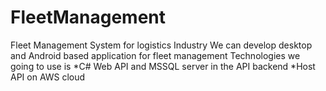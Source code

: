 # FleetManagement
Fleet Management System for logistics Industry
We can develop desktop and Android based application for fleet management
Technologies we going to use is 
*C# Web API and MSSQL server in the API backend
*Host API on AWS cloud
